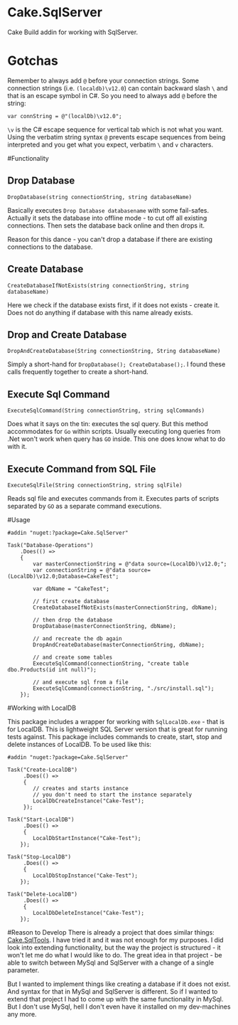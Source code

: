 # Cake.SqlServer
Cake Build addin for working with SqlServer. 


# Gotchas
Remember to always add `@` before your connection strings. Some connection strings (i.e. `(localdb)\v12.0`) can contain backward slash `\` and that is an escape symbol in C#. So you need to always add `@` before the string:

	var connString = @"(localDb)\v12.0";

`\v` is the C# escape sequence for vertical tab which is not what you want. Using the verbatim string syntax `@` prevents escape sequences from being interpreted and you get what you expect, verbatim `\` and `v` characters.


#Functionality

## Drop Database
`DropDatabase(string connectionString, string databaseName)`

Basically executes `Drop Database databasename` with some fail-safes. Actually it sets the database into offline mode - to cut off all existing connections. Then sets the database back online and then drops it.
 
Reason for this dance - you can't drop a database if there are existing connections to the database.  


## Create Database
`CreateDatabaseIfNotExists(string connectionString, string databaseName)`

Here we check if the database exists first, if it does not exists - create it. Does not do anything if database with this name already exists.

## Drop and Create Database
`DropAndCreateDatabase(String connectionString, String databaseName)`

Simply a short-hand for `DropDatabase(); CreateDatabase();`. I found these calls frequently together to create a short-hand. 


## Execute Sql Command
`ExecuteSqlCommand(String connectionString, string sqlCommands)` 

Does what it says on the tin: executes the sql query. But this method accommodates for `Go` within scripts. Usually executing long queries from .Net won't work when query has `GO` inside. This one does know what to do with it.

## Execute Command from SQL File

`ExecuteSqlFile(String connectionString, string sqlFile)`

Reads sql file and executes commands from it. Executes parts of scripts separated by `GO` as a separate command executions. 

#Usage

	#addin "nuget:?package=Cake.SqlServer"
	
	Task("Database-Operations")
	    .Does(() => 
	    {
	        var masterConnectionString = @"data source=(LocalDb)\v12.0;";
	        var connectionString = @"data source=(LocalDb)\v12.0;Database=CakeTest";

			var dbName = "CakeTest";
			
			// first create database
			CreateDatabaseIfNotExists(masterConnectionString, dbName);
			
			// then drop the database
			DropDatabase(masterConnectionString, dbName);
			
			// and recreate the db again
			DropAndCreateDatabase(masterConnectionString, dbName);

			// and create some tables
			ExecuteSqlCommand(connectionString, "create table dbo.Products(id int null)");
			
			// and execute sql from a file 
			ExecuteSqlCommand(connectionString, "./src/install.sql");
	    });

#Working with LocalDB 

This package includes a wrapper for working with `SqlLocalDb.exe` - that is for LocalDB. This is lightweight SQL Server version that is great for running tests against. This package includes commands to create, start, stop and delete instances of LocalDB. To be used like this:

    #addin "nuget:?package=Cake.SqlServer"

    Task("Create-LocalDB")
         .Does(() =>
         {
			// creates and starts instance
			// you don't need to start the instance separately
            LocalDbCreateInstance("Cake-Test");
         });

    Task("Start-LocalDB")
         .Does(() =>
         {
            LocalDbStartInstance("Cake-Test");
        });

    Task("Stop-LocalDB")
         .Does(() =>
         {
            LocalDbStopInstance("Cake-Test");
        });

    Task("Delete-LocalDB")
         .Does(() =>
         {
            LocalDbDeleteInstance("Cake-Test");
        });

#Reason to Develop
There is already a project that does similar things: [Cake.SqlTools](https://github.com/SharpeRAD/Cake.SqlTools). I have tried it and it was not enough for my purposes. I did look into extending functionality, but the way the project is structured - it won't let me do what I would like to do. The great idea in that project - be able to switch between MySql and SqlServer with a change of a single parameter.

But I wanted to implement things like creating a database if it does not exist. And syntax for that in MySql and SqlServer is different. So if I wanted to extend that project I had to come up with the same functionality in MySql. But I don't use MySql, hell I don't even have it installed on my dev-machines any more.